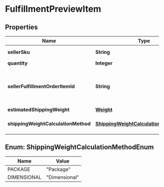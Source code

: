 # FulfillmentPreviewItem

## Properties
Name | Type | Description | Notes
------------ | ------------- | ------------- | -------------
**sellerSku** | **String** | The seller SKU of the item. | 
**quantity** | **Integer** |  | 
**sellerFulfillmentOrderItemId** | **String** | A fulfillment order item identifier that the seller created with a call to the &#x60;createFulfillmentOrder&#x60; operation. | 
**estimatedShippingWeight** | [**Weight**](Weight.md) |  |  [optional]
**shippingWeightCalculationMethod** | [**ShippingWeightCalculationMethodEnum**](#ShippingWeightCalculationMethodEnum) | The method used to calculate the estimated shipping weight. |  [optional]

<a name="ShippingWeightCalculationMethodEnum"></a>
## Enum: ShippingWeightCalculationMethodEnum
Name | Value
---- | -----
PACKAGE | &quot;Package&quot;
DIMENSIONAL | &quot;Dimensional&quot;
